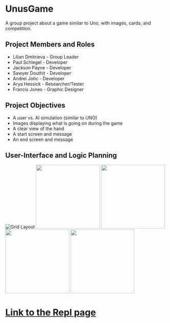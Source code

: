 # UnusGame
 A group project about a game similar to Uno, with images, cards, and competition.

##  Project Members and Roles
* Lilian Dmitrieva - Group Leader
* Paul Schlegel - Developer
* Jackson Payne - Developer
* Sawyer Douthit - Developer
* Andrei Jotic - Developer
* Arya Hessick - Researcher/Tester
* Francis Jones - Graphic Designer

## Project Objectives

* A user vs. AI simulation (similar to UNO)
* Images displaying what is going on during the game
* A clear view of the hand
* A start screen and message
* An end screen and message

## User-Interface and Logic Planning

 ![Grid Layout](https://github.com/LilianDm/UnusGame/blob/main/images/UnusGridLayout.png?raw=true)
 <img src="https://github.com/LilianDm/UnusGame/blob/main/images/Cards/cards_0.png?raw=true" width="200" height="200">
 <img src= "https://github.com/LilianDm/UnusGame/blob/main/images/Cards/cards_1.png?raw=true" width="200" height="200">
 <img src="https://github.com/LilianDm/UnusGame/blob/main/images/Cards/cards_2.png?raw=true" width="200" height="200">
 <img src="https://github.com/LilianDm/UnusGame/blob/main/images/Cards/cards_3.png?raw=true" width="200" height="200">

#  [Link to the Repl page](https://replit.com/join/gnumiivyfg-9622884)
